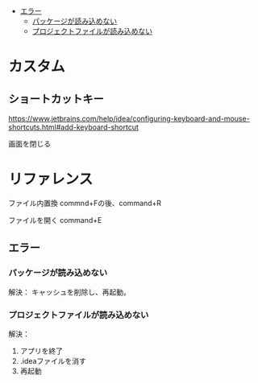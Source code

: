 - [エラー](#エラー)
  - [パッケージが読み込めない](#パッケージが読み込めない)
  - [プロジェクトファイルが読み込めない](#プロジェクトファイルが読み込めない)


# カスタム
## ショートカットキー
https://www.jetbrains.com/help/idea/configuring-keyboard-and-mouse-shortcuts.html#add-keyboard-shortcut

画面を閉じる
    


# リファレンス
ファイル内置換
    commnd+Fの後、command+R

ファイルを開く
    command+E


## エラー
### パッケージが読み込めない
解決：
キャッシュを削除し、再起動。

### プロジェクトファイルが読み込めない
解決：
1. アプリを終了
2. .ideaファイルを消す
3. 再起動


